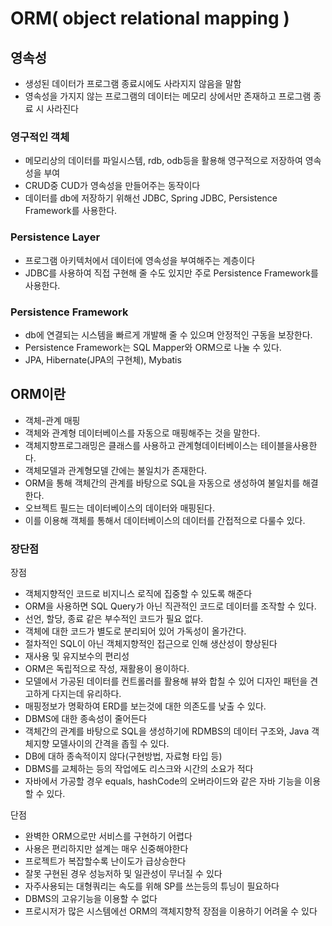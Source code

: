 # ORM( object relational mapping )
## 영속성
- 생성된 데이터가 프로그램 종료시에도 사라지지 않음을 말함
- 영속성을 가지지 않는 프로그램의 데이터는 메모리 상에서만 존재하고 프로그램 종료 시 사라진다
### 영구적인 객체
- 메모리상의 데이터를 파일시스템, rdb, odb등을 활용해 영구적으로 저장하여 영속성을 부여
- CRUD중 CUD가 영속성을 만들어주는 동작이다
- 데이터를 db에 저장하기 위해선 JDBC, Spring JDBC, Persistence Framework를 사용한다.
### Persistence Layer
- 프로그램 아키텍처에서 데이터에 영속성을 부여해주는 계층이다
- JDBC를 사용하여 직접 구현해 줄 수도 있지만 주로 Persistence Framework를 사용한다.
### Persistence Framework
- db에 연결되는 시스템을 빠르게 개발해 줄 수 있으며 안정적인 구동을 보장한다.
- Persistence Framework는 SQL Mapper와 ORM으로 나눌 수 있다.
- JPA, Hibernate(JPA의 구현체), Mybatis
## ORM이란
- 객체-관계 매핑
- 객체와 관계형 데이터베이스를 자동으로 매핑해주는 것을 말한다.
- 객체지향프로그래밍은 클래스를 사용하고 관계형데이터베이스는 테이블을사용한다.
- 객체모델과 관계형모델 간에는 불일치가 존재한다.
- ORM을 통해 객체간의 관계를 바탕으로 SQL을 자동으로 생성하여 불일치를 해결한다.
- 오브젝트 필드는 데이터베이스의 데이터와 매핑된다.
- 이를 이용해 객체를 통해서 데이터베이스의 데이터를 간접적으로 다룰수 있다.
### 장단점
장점
- 객체지향적인 코드로 비지니스 로직에 집중할 수 있도록 해준다
- ORM을 사용하면 SQL Query가 아닌 직관적인 코드로 데이터를 조작할 수 있다.
- 선언, 할당, 종료 같은 부수적인 코드가 필요 없다.
- 객체에 대한 코드가 별도로 분리되어 있어 가독성이 올가간다.
- 절차적인 SQL이 아닌 객체지향적인 접근으로 인해 생산성이 향상된다
- 재사용 및 유지보수의 편리성
- ORM은 독립적으로 작성, 재활용이 용이하다.
- 모델에서 가공된 데이터를 컨트롤러를 활용해 뷰와 합칠 수 있어 디자인 패턴을 견고하게 다지는데 유리하다.
- 매핑정보가 명확하여 ERD를 보는것에 대한 의존도를 낮출 수 있다.
- DBMS에 대한 종속성이 줄어든다
- 객체간의 관계를 바탕으로 SQL을 생성하기에 RDMBS의 데이터 구조와, Java 객체지향 모델사이의 간격을 좁힐 수 있다.
- DB에 대하 종속적이지 않다(구현방법, 자료형 타입 등)
- DBMS를 교체하는 등의 작업에도 리스크와 시간의 소요가 적다
- 자바에서 가공할 경우 equals, hashCode의 오버라이드와 같은 자바 기능을 이용할 수 있다.

단점
- 완벽한 ORM으로만 서비스를 구현하기 어렵다
- 사용은 편리하지만 설계는 매우 신중해야한다
- 프로젝트가 복잡할수록 난이도가 급상승한다
- 잘못 구현된 경우 성능저하 및 일관성이 무너질 수 있다
- 자주사용되는 대형쿼리는 속도를 위해 SP를 쓰는등의 튜닝이 필요하다
- DBMS의 고유기능을 이용할 수 없다
- 프로시저가 많은 시스템에선 ORM의 객체지향적 장점을 이용하기 어려울 수 있다